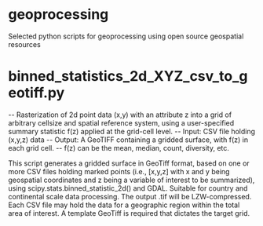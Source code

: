 # geoprocessing
Selected python scripts for geoprocessing using open source geospatial resources

# binned_statistics_2d_XYZ_csv_to_geotiff.py
-- Rasterization of 2d point data (x,y) with an attribute z into a grid of arbitrary cellsize and spatial reference system, using a user-specified summary statistic f(z) applied at the grid-cell level.
-- Input: CSV file holding (x,y,z) data
-- Output: A GeoTIFF containing a gridded surface, with f(z) in each grid cell.
-- f(z) can be the mean, median, count, diversity, etc.
 
This script generates a gridded surface in GeoTiff format, based on one or more CSV files holding marked points (i.e., [x,y,z] with x and y being geospatial coordinates and z being a variable of interest to be summarized), using scipy.stats.binned_statistic_2d() and GDAL.
Suitable for country and continental scale data processing. The output .tif will be LZW-compressed.
Each CSV file may hold the data for a geographic region within the total area of interest.
A template GeoTiff is required that dictates the target grid.
